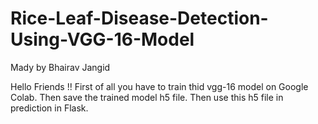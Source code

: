 # Rice-Leaf-Disease-Detection-Using-VGG-16-Model
Mady by Bhairav Jangid

Hello Friends !!
First of all you have to train thid vgg-16 model on Google Colab.
Then save the trained model h5 file.
Then use this h5 file in prediction in Flask.
